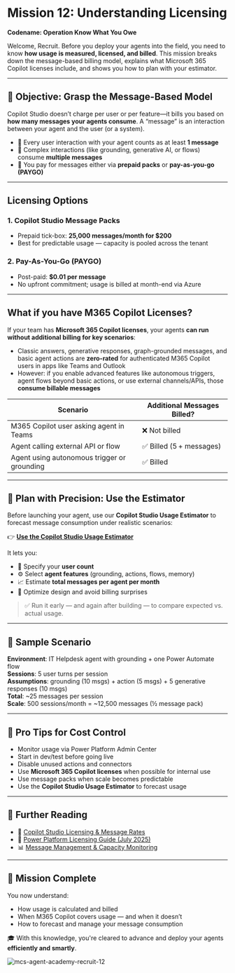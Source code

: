 # Mission 12: Understanding Licensing 
**Codename: Operation Know What You Owe**

Welcome, Recruit. Before you deploy your agents into the field, you need to know **how usage is measured, licensed, and billed**. This mission breaks down the message-based billing model, explains what Microsoft 365 Copilot licenses include, and shows you how to plan with your estimator.

---

## 🎯 Objective: Grasp the Message-Based Model

Copilot Studio doesn’t charge per user or per feature—it bills you based on **how many messages your agents consume**. A “message” is an interaction between your agent and the user (or a system).

- 💬 Every user interaction with your agent counts as at least **1 message**
- 🔄 Complex interactions (like grounding, generative AI, or flows) consume **multiple messages**
- 💼 You pay for messages either via **prepaid packs** or **pay-as-you-go (PAYGO)**

---


## Licensing Options

### 1. **Copilot Studio Message Packs**  
- Prepaid tick-box: **25,000 messages/month for $200** 
- Best for predictable usage — capacity is pooled across the tenant

### 2. **Pay-As-You-Go (PAYGO)**  
- Post-paid:  **$0.01 per message**  
- No upfront commitment; usage is billed at month-end via Azure

---

## What if you have M365 Copilot Licenses?

If your team has **Microsoft 365 Copilot licenses**, your agents **can run without additional billing for key scenarios**:

- Classic answers, generative responses, graph-grounded messages, and basic agent actions are **zero-rated** for authenticated M365 Copilot users in apps like Teams and Outlook  
- However: if you enable advanced features like autonomous triggers, agent flows beyond basic actions, or use external channels/APIs, those **consume billable messages**

| Scenario                                     | Additional Messages Billed?                  |
|---------------------------------------------|----------------------------------------------|
| M365 Copilot user asking agent in Teams     | ❌ Not billed                                  |
| Agent calling external API or flow         | ✅ Billed (5 + messages)                      |
| Agent using autonomous trigger or grounding | ✅ Billed                                     |

---

## 🧮 Plan with Precision: Use the Estimator

Before launching your agent, use our **Copilot Studio Usage Estimator** to forecast message consumption under realistic scenarios:

👉 [**Use the Copilot Studio Usage Estimator**](https://aka.ms/mcs-estimator)

It lets you:
- 🔢 Specify your **user count**
- ⚙️ Select **agent features** (grounding, actions, flows, memory)
- 📈 Estimate **total messages per agent per month** 
- 🧠 Optimize design and avoid billing surprises

> ✅ Run it early — and again after building — to compare expected vs. actual usage.

---

## 💼 Sample Scenario

**Environment**: IT Helpdesk agent with grounding + one Power Automate flow  
**Sessions**: 5 user turns per session  
**Assumptions**: grounding (10 msgs) + action (5 msgs) + 5 generative responses (10 msgs)  
**Total**: ~25 messages per session  
**Scale**: 500 sessions/month = ~12,500 messages (½ message pack)

---

## 🧠 Pro Tips for Cost Control

- Monitor usage via Power Platform Admin Center
- Start in dev/test before going live
- Disable unused actions and connectors
- Use **Microsoft 365 Copilot licenses** when possible for internal use
- Use message packs when scale becomes predictable
- Use the **Copilot Studio Usage Estimator** to forecast usage
---

## 📎 Further Reading

- 📄 [Copilot Studio Licensing & Message Rates](https://learn.microsoft.com/en-us/microsoft-copilot-studio/billing-licensing)  
- 📘 [Power Platform Licensing Guide (July 2025)](https://cdn-dynmedia-1.microsoft.com/is/content/microsoftcorp//microsoft/bade/documents/products-and-services/en-us/bizapps/Power-Platform-Licensing-Guide-July-2025.pdf) 
- 📊 [Message Management & Capacity Monitoring](https://learn.microsoft.com/en-us/power-platform/admin/manage-copilot-studio-messages-capacity) 

---

## 🏁 Mission Complete

You now understand:
- How usage is calculated and billed
- When M365 Copilot covers usage — and when it doesn’t
- How to forecast and manage your message consumption

🎓 With this knowledge, you're cleared to advance and deploy your agents **efficiently and smartly**.

![mcs-agent-academy-recruit-12](https://m365-visitor-stats.azurewebsites.net/?resource=https://github.com/microsoft/mcs-agent-academy-recruit/tree/main/12-understanding-licensing)
